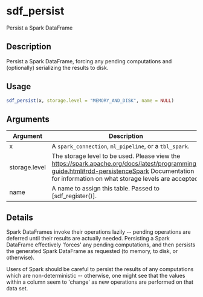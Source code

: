 # sdf_persist


Persist a Spark DataFrame




## Description

Persist a Spark DataFrame, forcing any pending computations and (optionally)
serializing the results to disk.





## Usage
```r
sdf_persist(x, storage.level = "MEMORY_AND_DISK", name = NULL)
```




## Arguments


Argument      |Description
------------- |----------------
x | A ``spark_connection``, ``ml_pipeline``, or a ``tbl_spark``.
storage.level | The storage level to be used. Please view the https://spark.apache.org/docs/latest/programming-guide.html#rdd-persistenceSpark Documentation for information on what storage levels are accepted.
name | A name to assign this table. Passed to [sdf_register()].




## Details

Spark DataFrames invoke their operations lazily -- pending operations are
deferred until their results are actually needed. Persisting a Spark
DataFrame effectively 'forces' any pending computations, and then persists
the generated Spark DataFrame as requested (to memory, to disk, or
otherwise).

Users of Spark should be careful to persist the results of any computations
which are non-deterministic -- otherwise, one might see that the values
within a column seem to 'change' as new operations are performed on that
data set.






